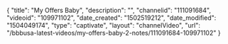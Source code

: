 {
    "title": "My Offers Baby",
    "description": "",
    "channelid": "111091684",
    "videoid": "109971102",
    "date_created": "1502519212",
    "date_modified": "1504049174",
    "type": "captivate",
    "layout": "channelVideo",
    "url": "\/bbbusa-latest-videos\/my-offers-baby-2-notes\/111091684-109971102"
}